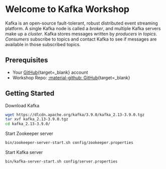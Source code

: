 # Welcome to Kafka Workshop

Kafka is an open-source fault-tolerant, robust distributed event streaming
platform. A single Kafka node is called a *broker*, and multiple Kafka servers
make up a *cluster*. Kafka stores messages written by *producers* in *topics*.
*Consumers* subscribe to topics and contact Kafka to see if messages are
available in those subscribed topics.

## Prerequisites

* Your [GitHub](https://github.com){target=_blank} account
* Workshop Repo: [:material-github: GitHub](https://github.com/zkan/introducing-kafka/){target=_blank}

## Getting Started

Download Kafka

```bash
wget https://dlcdn.apache.org/kafka/3.9.0/kafka_2.13-3.9.0.tgz
tar xvf kafka_2.13-3.9.0.tgz
cd kafka_2.13-3.9.0/
```

Start Zookeeper server

```bash
bin/zookeeper-server-start.sh config/zookeeper.properties
```

Start Kafka server

```bash
bin/kafka-server-start.sh config/server.properties
```
